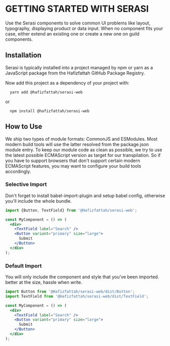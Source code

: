 # GETTING STARTED WITH SERASI

<Subtitle>
  Use the Serasi components to solve common UI problems like layout, typography, displaying product or data input. When no component fits
  your case, either extend an existing one or create a new one on guild components.
</Subtitle>

## Installation

Serasi is typically installed into a project managed by npm or yarn as a JavaScript package from the Hafizfattah GitHub Package Registry.

Now add this project as a dependency of your project with:

```
  yarn add @hafizfattah/serasi-web
```

or

```
  npm install @hafizfattah/serasi-web
```

## How to Use

We ship two types of module formats: CommonJS and ESModules. Most modern build tools will use the latter resolved from the package.json module entry. To keep our module code as clean as possible, we try to use the latest possible ECMAScript version as target for our transpilation. So if you have to support browsers that don't support certain modern ECMAScript features, you may want to configure your build tools accordingly.

### Selective Import

Don't forget to install babel-import-plugin and setup babel config, otherwise you'll include the whole bundle.

```jsx
import {Button, TextField} from '@Hafizfattah/serasi-web';

const MyComponent = () => (
  <div>
    <TextField label="Search" />
    <Button variant="primary" size="large">
      Submit
    </Button>
  </div>
);
```

### Default Import

You will only include the component and style that you've been imported. better at the size, hassle when write.

```jsx
import Button from '@Hafizfattah/serasi-web/dist/Button';
import TextField from '@Hafizfattah/serasi-web/dist/TextField';

const MyComponent = () => (
  <div>
    <TextField label="Search" />
    <Button variant="primary" size="large">
      Submit
    </Button>
  </div>
);
```
